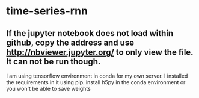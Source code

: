 # time-series-rnn

## If the jupyter notebook does not load within github, copy the address and use http://nbviewer.jupyter.org/ to only view the file. It can not be run though. 

I am using tensorflow environment in conda for my own server. I installed the requirements in it using pip.
install h5py in the conda environment or you won't be able to save weights
